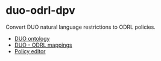 # duo-odrl-dpv

Convert DUO natural language restrictions to ODRL policies.

- [DUO ontology](https://github.com/besteves4/duo-odrl-dpv/tree/main/DUO)
- [DUO - ODRL mappings](https://github.com/besteves4/duo-odrl-dpv/tree/main/mappings)
- [Policy editor](https://github.com/besteves4/duo-odrl-dpv/tree/main/dash)